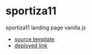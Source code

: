 # sportiza11
sportiza11 landing page vanilla js

- [source template](https://template.hasthemes.com/gilbard/gilbard/index-landing.html)
- [deployed link](https://notdatkunal.github.io/sportiza11/)
